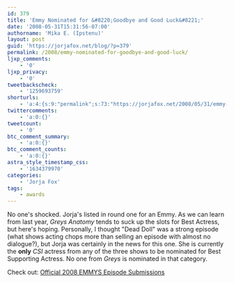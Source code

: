 ```yaml
---
id: 379
title: 'Emmy Nominated for &#8220;Goodbye and Good Luck&#8221;'
date: '2008-05-31T15:31:56-07:00'
authorname: 'Mika E. (Ipstenu)'
layout: post
guid: 'https://jorjafox.net/blog/?p=379'
permalink: /2008/emmy-nominated-for-goodbye-and-good-luck/
ljxp_comments:
    - '0'
ljxp_privacy:
    - '0'
tweetbackscheck:
    - '1259693759'
shorturls:
    - 'a:4:{s:9:"permalink";s:73:"https://jorjafox.net/2008/05/31/emmy-nominated-for-goodbye-and-good-luck/";s:7:"tinyurl";s:25:"http://tinyurl.com/n2b7cq";s:4:"isgd";s:18:"http://is.gd/53frY";s:5:"bitly";s:20:"http://bit.ly/8nCvoN";}'
twittercomments:
    - 'a:0:{}'
tweetcount:
    - '0'
btc_comment_summary:
    - 'a:0:{}'
btc_comment_counts:
    - 'a:0:{}'
astra_style_timestamp_css:
    - '1634379970'
categories:
    - 'Jorja Fox'
tags:
    - awards
---
```


No one's shocked.  Jorja's listed in round one for an Emmy.  As we can learn from last year, <i>Greys Anatomy</i> tends to suck up the slots for Best Actress, but here's hoping.  Personally, I thought "Dead Doll" was a strong episode (what shows acting chops more than selling an episode with almost no dialogue?), but Jorja was certainly in the news for this one.  She is currently the <b>only</b> <i>CSI</i> actress from any of the three shows to be nominated for Best Supporting Actress. No one from <i>Greys</i> is nominated in that category.

Check out: <a href="http://goldderbyforums.latimes.com/eve/forums/a/tpc/f/1106078764/m/340102161">Official 2008 EMMYS Episode Submissions</a>
